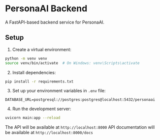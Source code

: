 # PersonaAI Backend

A FastAPI-based backend service for PersonaAI.

## Setup

1. Create a virtual environment:
```bash
python -m venv venv
source venv/bin/activate  # On Windows: venv\Scripts\activate
```

2. Install dependencies:
```bash
pip install -r requirements.txt
```

3. Set up your environment variables in `.env` file:
```
DATABASE_URL=postgresql://postgres:postgres@localhost:5432/personaai
```

4. Run the development server:
```bash
uvicorn main:app --reload
```

The API will be available at `http://localhost:8000`
API documentation will be available at `http://localhost:8000/docs`
